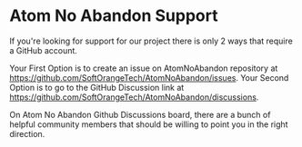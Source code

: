 # Atom No Abandon Support

If you're looking for support for our project there is only 2 ways that require a GitHub account.

Your First Option is to create an issue on AtomNoAbandon repository at https://github.com/SoftOrangeTech/AtomNoAbandon/issues.
Your Second Option is to go to the GitHub Discussion link at https://github.com/SoftOrangeTech/AtomNoAbandon/discussions.

On Atom No Abandon Github Discussions board, there are a bunch of helpful community members that should be willing to point you in the right direction.
